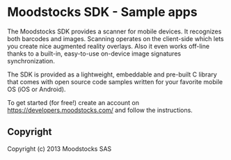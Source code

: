 # Moodstocks SDK - Sample apps

The Moodstocks SDK provides a scanner for mobile devices. It recognizes both barcodes and images. Scanning operates on the client-side which lets you create nice augmented reality overlays. Also it even works off-line thanks to a built-in, easy-to-use on-device image signatures synchronization.

The SDK is provided as a lightweight, embeddable and pre-built C library that comes with open source code samples written for your favorite mobile OS (iOS or Android).

To get started (for free!) create an account on https://developers.moodstocks.com/ and follow the instructions.

## Copyright

Copyright (c) 2013 Moodstocks SAS
